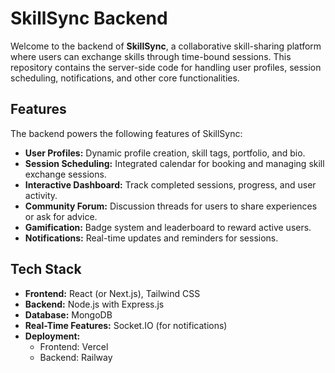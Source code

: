 # SkillSync Backend

Welcome to the backend of **SkillSync**, a collaborative skill-sharing platform where users can exchange skills through time-bound sessions. This repository contains the server-side code for handling user profiles, session scheduling, notifications, and other core functionalities.

## Features

The backend powers the following features of SkillSync:
- **User Profiles:** Dynamic profile creation, skill tags, portfolio, and bio.
- **Session Scheduling:** Integrated calendar for booking and managing skill exchange sessions.
- **Interactive Dashboard:** Track completed sessions, progress, and user activity.
- **Community Forum:** Discussion threads for users to share experiences or ask for advice.
- **Gamification:** Badge system and leaderboard to reward active users.
- **Notifications:** Real-time updates and reminders for sessions.

## Tech Stack

- **Frontend:** React (or Next.js), Tailwind CSS
- **Backend:** Node.js with Express.js
- **Database:** MongoDB
- **Real-Time Features:** Socket.IO (for notifications)
- **Deployment:**
  - Frontend: Vercel
  - Backend: Railway




